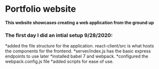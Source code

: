 # Portfolio website

**This website showcases creating a web application from the ground up**

### The first day I did an intial setup 9/28/2020:

*added the file structure for the application. react-client/src is what hosts the components for the frontend.
*server/index.js has the basic express endpoints to use later
*installed babel 7 and webpack.
*configured the webpack.config.js file
*added scripts for ease of use.
